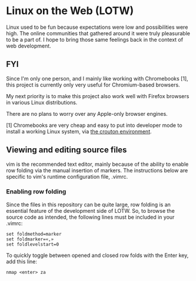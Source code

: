# Linux on the Web (LOTW)

Linux used to be fun because expectations were low and possibilities were high. 
The online communities that gathered around it were truly pleasurable to be a part of.
I hope to bring those same feelings back in the context of web development.

## FYI

Since I'm only one person, and I mainly like working with Chromebooks [1], 
this project is currently only very useful for Chromium-based browsers.

My next priority is to make this project also work well with Firefox browsers in 
various Linux distributions.

There are no plans to worry over any Apple-only browser engines.

[1] Chromebooks are very cheap and easy to put into developer mode to install a working
Linux system, via [the crouton environment](https://github.com/dnschneid/crouton).

## Viewing and editing source files

vim is the recommended text editor, mainly because of the ability to 
enable row folding via the manual insertion of markers. The instructions below 
are specific to vim's runtime configuration file, .vimrc.

### Enabling row folding

Since the files in this repository can be quite large, row folding is an
essential feature of the development side of LOTW. So, to browse the source code
as intended, the following lines must be included in your .vimrc:

	set foldmethod=marker
	set foldmarker=«,»
	set foldlevelstart=0

To quickly toggle between opened and closed row folds with the Enter key, add this line:

	nmap <enter> za

